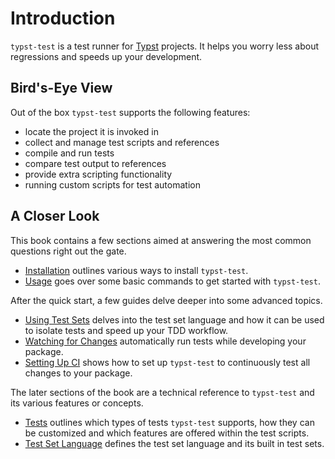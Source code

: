 # Introduction
`typst-test` is a test runner for [Typst](https://typst.app/) projects. It helps you worry less about regressions and speeds up your development.

<script src="https://asciinema.org/a/669405.js" id="asciicast-669405" async="true"></script>

## Bird's-Eye View
Out of the box `typst-test` supports the following features:
- locate the project it is invoked in
- collect and manage test scripts and references
- compile and run tests
- compare test output to references
- provide extra scripting functionality
- running custom scripts for test automation

## A Closer Look
This book contains a few sections aimed at answering the most common questions right out the gate.
- [Installation](./quickstart/install.md) outlines various ways to install `typst-test`.
- [Usage](./quickstart/usage.md) goes over some basic commands to get started with `typst-test`.

After the quick start, a few guides delve deeper into some advanced topics.
<!-- - [Writing Tests](./guides/tests.md) inspects adding, removing, updating and editing tests more closely. -->
- [Using Test Sets](./guides/test-sets.md) delves into the test set language and how it can be used to isolate tests and speed up your TDD workflow.
- [Watching for Changes](./guides/watching.md) automatically run tests while developing your package.
- [Setting Up CI](./guides/ci.md) shows how to set up `typst-test` to continuously test all changes to your package.

The later sections of the book are a technical reference to `typst-test` and its various features or concepts.
- [Tests](./reference/tests/index.md) outlines which types of tests `typst-test` supports, how they can be customized and which features are offered within the test scripts.
- [Test Set Language](./reference/test-sets/index.md) defines the test set language and its built in test sets.
<!-- - [Configuration Schema](./reference/config.md) lists all existing config options, their expected types and default values. -->
<!-- - [Command Line Tool](./reference/cli/index.md) goes over `typst-test`s various sub commands, arguments and options. -->

